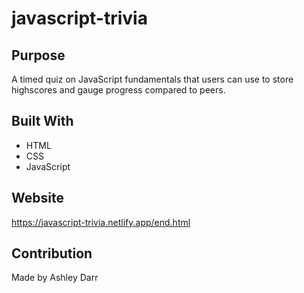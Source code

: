 # javascript-trivia
## Purpose
A timed quiz on JavaScript fundamentals that users can use to store highscores and gauge progress compared to peers.

## Built With
* HTML
* CSS
* JavaScript

## Website
https://javascript-trivia.netlify.app/end.html

## Contribution
Made by Ashley Darr
